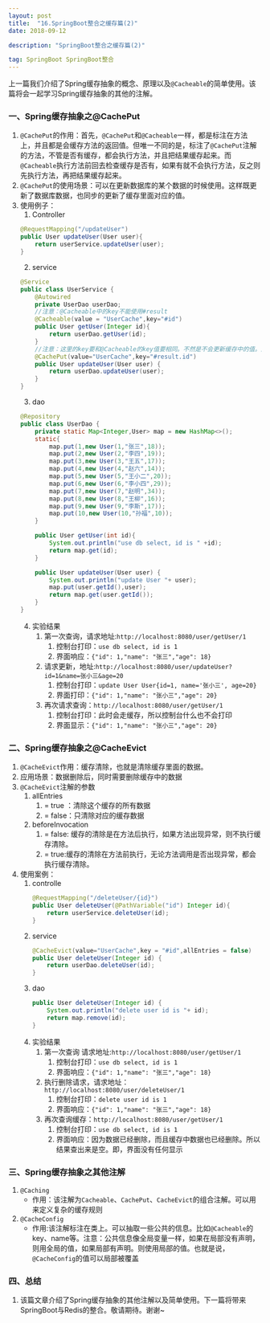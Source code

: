```yaml
---
layout: post
title:  "16.SpringBoot整合之缓存篇(2)"
date: 2018-09-12

description: "SpringBoot整合之缓存篇(2)"

tag: SpringBoot SpringBoot整合
---   
```


上一篇我们介绍了Spring缓存抽象的概念、原理以及`@Cacheable`的简单使用。该篇将会一起学习Spring缓存抽象的其他的注解。
### 一、Spring缓存抽象之@CachePut
1. `@CachePut`的作用：首先，`@CachePut`和`@Cacheable`一样，都是标注在方法上，并且都是会缓存方法的返回值。但唯一不同的是，标注了`@CachePut`注解的方法，不管是否有缓存，都会执行方法，并且把结果缓存起来。而`@Cacheable`执行方法前回去检查缓存是否有，如果有就不会执行方法，反之则先执行方法，再把结果缓存起来。
2. `@CachePut`的使用场景：可以在更新数据库的某个数据的时候使用。这样既更新了数据库数据，也同步的更新了缓存里面对应的值。
3. 使用例子：
	1. Controller
	```java
	@RequestMapping("/updateUser")
    public User updateUser(User user){
        return userService.updateUser(user);
    }
	```
	2. service
	```java
	@Service
	public class UserService {
	    @Autowired
	    private UserDao userDao;
		//注意：@Cacheable中的key不能使用#result
	    @Cacheable(value = "UserCache",key="#id")
	    public User getUser(Integer id){
	        return userDao.getUser(id);
	    }
		//注意：这里的key要和@Cacheable的key值要相同。不然是不会更新缓存中的值。而且返回值也要一样。不然会出现转换异常
	    @CachePut(value="UserCache",key="#result.id")
	    public User updateUser(User user) {
	        return userDao.updateUser(user);
	    }
	}
	```
	3. dao
	```java
	@Repository
	public class UserDao {
	    private static Map<Integer,User> map = new HashMap<>();
	    static{
	        map.put(1,new User(1,"张三",18));
	        map.put(2,new User(2,"李四",19));
	        map.put(3,new User(3,"王五",17));
	        map.put(4,new User(4,"赵六",14));
	        map.put(5,new User(5,"王小二",20));
	        map.put(6,new User(6,"李小四",29));
	        map.put(7,new User(7,"赵明",34));
	        map.put(8,new User(8,"王柳",16));
	        map.put(9,new User(9,"李斯",17));
	        map.put(10,new User(10,"孙福",10));
	    }
	
	    public User getUser(int id){
	        System.out.println("use db select, id is " +id);
	        return map.get(id);
	    }
	
	    public User updateUser(User user) {
	        System.out.println("update User "+ user);
	        map.put(user.getId(),user);
	        return map.get(user.getId());
	    }
	}
	```
	4. 实验结果
		1. 第一次查询，请求地址:`http://localhost:8080/user/getUser/1`
			1. 控制台打印：`use db select, id is 1`
			2. 界面响应：`{"id": 1,"name": "张三","age": 18}`
		2. 请求更新，地址:`http://localhost:8080/user/updateUser?id=1&name=张小三&age=20`
			1. 控制台打印：`update User User{id=1, name='张小三', age=20}`
			2. 界面打印：`{"id": 1,"name": "张小三","age": 20}`
		3. 再次请求查询：`http://localhost:8080/user/getUser/1`
			1. 控制台打印：此时会走缓存，所以控制台什么也不会打印
			2. 界面显示：`{"id": 1,"name": "张小三","age": 20}`
			
### 二、Spring缓存抽象之@CacheEvict
1. `@CacheEvict`作用：缓存清除，也就是清除缓存里面的数据。
2. 应用场景：数据删除后，同时需要删除缓存中的数据
3. `@CacheEvict`注解的参数
	1. allEntries 
		1. = true ：清除这个缓存的所有数据
		2. = false：只清除对应的缓存数据
	2. beforeInvocation 
		1. = false: 缓存的清除是在方法后执行，如果方法出现异常，则不执行缓存清除。
		2. = true:缓存的清除在方法前执行，无论方法调用是否出现异常，都会执行缓存清除。
3. 使用案例：
	1. controlle
		```java
		@RequestMapping("/deleteUser/{id}")
	    public User deleteUser(@PathVariable("id") Integer id){
	        return userService.deleteUser(id);
	    }
		```
	2. service
		```java
		@CacheEvict(value="UserCache",key = "#id",allEntries = false)
	    public User deleteUser(Integer id) {
	        return userDao.deleteUser(id);
	    }
		```
	3. dao
		```java
		public User deleteUser(Integer id) {
	        System.out.println("delete user id is "+ id);
	        return map.remove(id);
	    }
		```
	4. 实验结果
		1. 第一次查询 请求地址:`http://localhost:8080/user/getUser/1`
			1. 控制台打印：`use db select, id is 1`
			2. 界面响应：`{"id": 1,"name": "张三","age": 18}`
		2. 执行删除请求，请求地址：`http://localhost:8080/user/deleteUser/1`
			1. 控制台打印：`delete user id is 1`
			2. 界面响应：`{"id": 1,"name": "张三","age": 18}`
		3. 再次查询缓存：`http://localhost:8080/user/getUser/1`
			1. 控制台打印：`use db select, id is 1`
			2. 界面响应：因为数据已经删除，而且缓存中数据也已经删除。所以结果查出来是空。即，界面没有任何显示

### 三、Spring缓存抽象之其他注解
1. `@Caching`
	- 作用：该注解为`Cacheable`、`CachePut`、`CacheEvict`的组合注解。可以用来定义复杂的缓存规则
2. `@CacheConfig`
	- 作用:该注解标注在类上。可以抽取一些公共的信息。比如`@Cacheable`的key、name等。注意：公共信息像全局变量一样，如果在局部没有声明，则用全局的值，如果局部有声明。则使用局部的值。也就是说，`@CacheConfig`的值可以局部被覆盖

### 四、总结
1. 该篇文章介绍了Spring缓存抽象的其他注解以及简单使用。下一篇将带来SpringBoot与Redis的整合。敬请期待。谢谢~